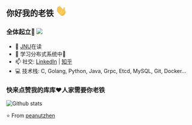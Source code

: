 ## 你好我的老铁 <img src="https://github.com/peanutzhen/peanutzhen/raw/master/gifs/Hi.gif" width="30px"></h2>

### 全体起立🤩 ![](https://visitor-badge.glitch.me/badge?page_id=peanutzhen.peanutzhen)

- 🔭 [JNU](https://jnu.edu.cn/)在读
- 🌱 学习分布式系统中🚀
- 📫 社交: [LinkedIn](https://www.linkedin.com/in/%E6%B4%9B%E7%94%9F-%E7%94%84-41b71b18a/) | [知乎](https://www.zhihu.com/people/zhen-luo-sheng)
- 💻 技术栈: C, Golang, Python, Java, Grpc, Etcd, MySQL, Git, Docker...

### 快来点赞我的库库❤️人家需要你老铁

![Github stats](https://github-readme-stats.vercel.app/api?username=peanutzhen&show_icons=true&hide_border=true)

⭐️ From [peanutzhen](https://github.com/peanutzhen)
